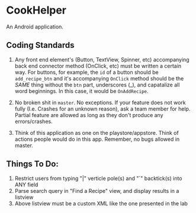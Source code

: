 # CookHelper

An Android application.

## Coding Standards

1. Any front end element's (Button, TextView, Spinner, etc) accompanying back end connector method (OnClick, etc) must be written a certain way. For buttons, for example, the `id` of a button should be `add_recipe_btn` and it's accompanying `OnClick` method should be the *SAME* thing without the `btn` part, underscores (_), and capatalize all word beginnings. In this case, it would be `OnAddRecipe`.

2. No broken shit in `master`. No exceptions. If your feature does not work fully (I.e. Crashes for an unknown reason), ask a team member for help. Partial feature are allowed as long as they don't produce any errors/crashes.

3. Think of this application as one on the playstore/appstore. Think of actions people would do in this app. Remember, no bugs allowed in master.

## Things To Do:
1. Restrict users from typing "|" verticle pole(s) and "`" backtick(s) into ANY field
2. Parse search query in "Find a Recipe" view, and display results in a listview
3. Above listview must be a custom XML like the one presented in the lab
